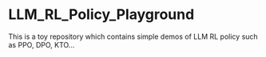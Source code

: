 # LLM_RL_Policy_Playground
This is a toy repository which contains simple demos of LLM RL policy such as PPO, DPO, KTO...
